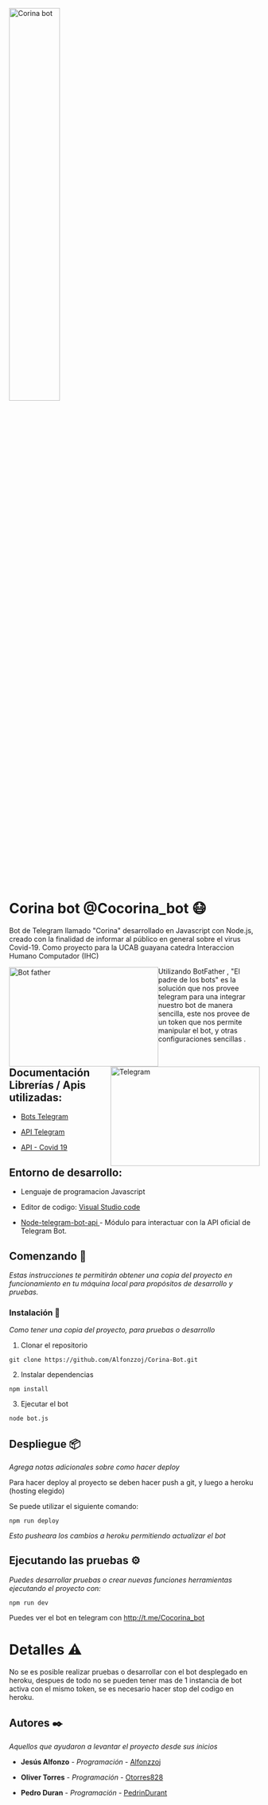 <p>
<img  src = "https://blush.design/api/download?shareUri=JOQvwDrbhPAvRMyg&c=Skin_0%7Effdbb4&bg=f95d8b&w=800&h=800&fm=png"   alt = "Corina bot" width="45%" align="center" />
</p>

# Corina bot @Cocorina_bot 😷

Bot de Telegram llamado "Corina" desarrollado en Javascript con Node.js, creado con la finalidad de informar al público en general sobre el virus Covid-19. Como proyecto para la UCAB guayana catedra Interaccion Humano Computador (IHC)
  

  <img  src = "https://blogthinkbig.com/wp-content/uploads/sites/4/2020/01/BotFather-Icon.jpg?resize=610%2C407"  width = "300"  height = "200"  alt = "Bot father" style="float: left;" />

  <img  src = "https://apps-cdn.athom.com/app/org.telegram.api.bot/1/1c9f8d07-be07-442d-933d-16fd212a68f1/assets/images/large.png"  width = "300"  height = "200"  alt = "Telegram" style="float: right;"  />

Utilizando BotFather , "El padre de los bots" es la solución que nos provee telegram para una integrar nuestro bot de manera sencilla, este nos provee de un token que nos permite manipular el bot, y otras configuraciones sencillas .

## Documentación Librerías / Apis utilizadas:

  

- [Bots Telegram](https://core.telegram.org/bots)

  

- [API Telegram](https://core.telegram.org/api)

- [API - Covid 19 ](https://rapidapi.com/pgpushkar/api/covid-1967/)

## Entorno de desarrollo:


- Lenguaje de programacion Javascript

- Editor de codigo: [Visual Studio code](https://code.visualstudio.com/)

- [Node-telegram-bot-api ](https://github.com/yagop/node-telegram-bot-api) - Módulo para interactuar con la API oficial de Telegram Bot.
  
## Comenzando 🚀

_Estas instrucciones te permitirán obtener una copia del proyecto en funcionamiento en tu máquina local para propósitos de desarrollo y pruebas._
  

### Instalación 🔧

_Como tener una copia del proyecto, para pruebas o desarrollo_

1. Clonar el repositorio

```git
git clone https://github.com/Alfonzzoj/Corina-Bot.git
```

2. Instalar dependencias
```npm
npm install 
```

3. Ejecutar el bot 
```node
node bot.js
```
## Despliegue 📦

_Agrega notas adicionales sobre como hacer deploy_

Para hacer deploy al proyecto se deben hacer push a git, y luego a heroku (hosting elegido)

Se puede utilizar el siguiente comando:
```npm
npm run deploy
```
_Esto pusheara los cambios a heroku permitiendo actualizar el bot_

## Ejecutando las pruebas ⚙️

_Puedes desarrollar pruebas o crear nuevas funciones herramientas ejecutando el proyecto con:_
```npm
npm run dev
```

Puedes ver el bot en telegram con http://t.me/Cocorina_bot

# Detalles ⚠️

No se es posible realizar pruebas o desarrollar con el bot desplegado en heroku, despues de todo no se pueden tener mas de 1 instancia de bot activa con el mismo token, se es necesario hacer stop del codigo en heroku.

## Autores ✒️

_Aquellos que ayudaron a levantar el proyecto desde sus inicios_

* **Jesús Alfonzo** - *Programación* - [Alfonzzoj](https://github.com/Alfonzzoj)

* **Oliver Torres** - *Programación* - [Otorres828](https://github.com/otorres828)

* **Pedro Duran** - *Programación*   - [PedrinDurant](https://github.com/PedrinDurant)
